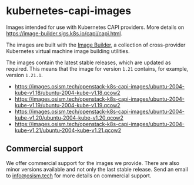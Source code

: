 # kubernetes-capi-images

Images intended for use with Kubernetes CAPI providers. More details on
https://image-builder.sigs.k8s.io/capi/capi.html.

The images are built with the [Image Builder](https://github.com/kubernetes-sigs/image-builder/),
a collection of cross-provider Kubernetes virtual machine image building utilities.

The images contain the latest stable releases, which are updated as required. This means
that the image for version `1.21` contains, for example, version `1.21.1`.

* https://images.osism.tech/openstack-k8s-capi-images/ubuntu-2004-kube-v1.18/ubuntu-2004-kube-v1.18.qcow2
* https://images.osism.tech/openstack-k8s-capi-images/ubuntu-2004-kube-v1.19/ubuntu-2004-kube-v1.19.qcow2
* https://images.osism.tech/openstack-k8s-capi-images/ubuntu-2004-kube-v1.20/ubuntu-2004-kube-v1.20.qcow2
* https://images.osism.tech/openstack-k8s-capi-images/ubuntu-2004-kube-v1.21/ubuntu-2004-kube-v1.21.qcow2

## Commercial support

We offer commercial support for the images we provide. There are also minor versions available
and not only the last stable release. Send an email to [info@osism.tech](mailto:info@osism.tech)
for more details on commercial support.
